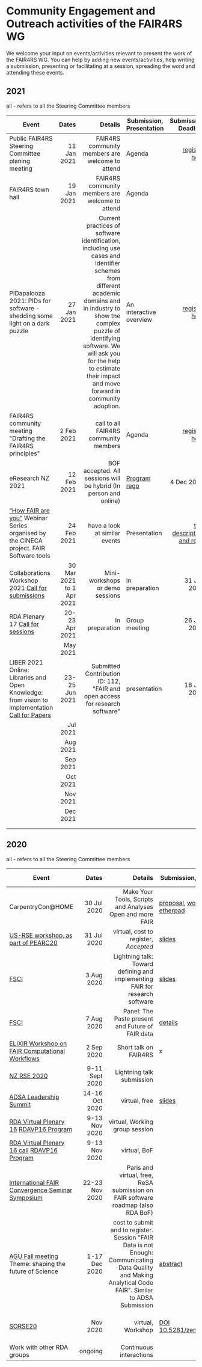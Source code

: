 # Community Engagement and Outreach activities of the FAIR4RS WG

We welcome your input on events/activities relevant to present the work of the FAIR4RS WG.
You can help by adding new events/activities, help writing a submission, presenting or facilitating at a session, spreading the word and attending these events.

## 2021

all - refers to all the Steering Committee members

| Event    |     Dates     |  Details |Submission, Presentation|Submission Deadline|   Leader     |  Contributors | 
|----------|--------------:|---------:|------------------------|------------------:|--------------|---------------|
|Public FAIR4RS Steering Committee planing meeting |11 Jan 2021|FAIR4RS community members are welcome to attend|Agenda|[register here](https://zoom.us/meeting/register/tJwofu6spz0vE9eXDa9Sr6ZUjdSgCyBJS3t9)|Michelle Marker|all|
|FAIR4RS town hall|19 Jan 2021|FAIR4RS community members are welcome to attend|Agenda||SC|all|
|PIDapalooza 2021: PIDs for software - shedding some light on a dark puzzle| 27 Jan 2021|Current practices of software identification, including use cases and identifier schemes from different academic domains and in industry to show the complex puzzle of identifying software. We will ask you for the help to estimate their impact and move forward in community adoption.|An interactive overview|[register here](https://pidapalooza2021.sched.com/event/gCze/pids-for-software-shedding-some-light-on-a-dark-puzzle)|Morane Guenpeter and Daniel S. Katz|Software Source Code Identification IG|
|FAIR4RS community meeting "Drafting the FAIR4RS principles" |2 Feb 2021|call to all FAIR4RS community members|Agenda |[register here](https://zoom.us/meeting/register/tJwvdu6ppjMuGNEbw1Br7haKD3svfpwv_ztS)|all|all|
|eResearch NZ 2021 |12 Feb 2021|BOF accepted. All sessions will be hybrid (In person and online)|[Program](https://www.eresearchnz2021.org.nz/social-programme/) [rego](https://www.eresearchnz2021.org.nz/registration/)|4 Dec 2020|Michelle Marker|Giorgina Rae|
|[“How FAIR are you”](https://www.cineca-project.eu/news-events-all/how-fair-are-you-webinar-series-and-hackathon) Webinar Series organised by the CINECA project. FAIR Software tools |24 Feb 2021|have a look at similar events|Presentation|[talk description and rego](https://www.cineca-project.eu/news-events-all/fair-software-tools)|Carlos Martinez|all|
|Collaborations Workshop 2021 [Call for submissions](https://www.software.ac.uk/news/call-submissions-collaborations-workshop-2021)|30 Mar 2021 to 1 Apr 2021|Mini-workshops or  demo sessions|in preparation|31 Jan 2021|Michelle Marker|all|
|RDA Plenary 17 [Call for sessions](https://www.rd-alliance.org/rdas-17th-plenary-call-sessions)|20-23 Apr 2021|In preparation|Group meeting|26 Jan 2021|Fotis Psomopoulos | all|
||May 2021||||||
|LIBER 2021 Online: Libraries and Open Knowledge: from vision to implementation [Call for Papers](https://liberconference.eu/liber-2021-online-call-for-papers/)|23-25 Jun 2021|Submitted Contribution ID: 112, "FAIR and open access for research software" |presentation|18 Jan 2021|Leyla Garcia|all|
||Jul 2021||||||
||Aug 2021||||||
||Sep 2021||||||
||Oct 2021||||||
||Nov 2021||||||
||Dec 2021||||||
||||||||
||||||||

## 2020

all - refers to all the Steering Committee members

| Event    |     Dates     |  Details |Submission, Presentation|Submission Deadline|   Leader     |  Contributors | 
|----------|--------------:|---------:|------------------------|------------------:|--------------|---------------|
| CarpentryCon@HOME| 30 Jul 2020| Make Your Tools, Scripts and Analyses Open and more FAIR| [proposal](https://2020.carpentrycon.org/schedule/#session-52), [workshop etherpad](https://pad.carpentries.org/cchome-FAIR-software)|30 June 2020| Mateusz Kuzak |   |
| [US-RSE workshop, as part of PEARC20](https://us-rse.org/events/2020/2020-07-pearc20)| 31 Jul 2020| virtual, cost to register, *Accepted*| [slides](https://docs.google.com/presentation/d/1Z47fcaUc6Mtg4MAQVsn63ORyNM27NU3uE3pScICMVEw/present) | 17 Jul 2020 | Daniel S. Katz | all steering committee members |
| [FSCI](https://www.force11.org/fsci/2020)     | 3 Aug 2020     | Lightning talk: Toward defining and implementing FAIR for research software | [slides](https://docs.google.com/presentation/d/1w50DU2KuNznCwlczbyfCLTNhvEs6Cy98DOjvLMAQGZ8) | 25 July  2020   | Michelle Barker       | |
| [FSCI](https://www.force11.org/fsci/2020)     | 7 Aug 2020     | Panel: The Paste present and Future of FAIR data   | [details](https://fsci2020.sched.com/event/8a8078b8f1d208331f73e2677a792243) | 25 July 2020    | Leyla Garcia  ||
| [ELIXIR Workshop on FAIR Computational Workflows](https://eccb2020.info/ntbew01-workshop-on-fair-computational-workflows/)| 2 Sep 2020 | Short talk on FAIR4RS| x| 30 June 2020 | Mateusz Kuzak | |
| [NZ RSE 2020](https://www.rseconference.nz/)  | 9-11 Sept 2020    | Lightning talk submission     | | 3 August 2020   | Michelle Barker       |
| [ADSA Leadership Summit](https://academicdatascience.org/adsa-meetings/2020-data-science-leadership-summit) | 14-16 Oct 2020| virtual, free                      | [slides](https://doi.org/10.5281/zenodo.4085310)| 20 July 2020  | Daniel S. Katz | all steering committee members |
| [RDA Virtual Plenary 16](https://www.rd-alliance.org/call-sessions-open-virtual-plenary-16) [RDAVP16 Program](https://rd-alliance.org/rdas-16th-plenary-meeting-programme) | 9-13 Nov 2020| virtual,  Working group session                          | | 4 August 2020                                     | Paula Andrea Martinez | all
| [RDA Virtual Plenary 16 call](https://www.rd-alliance.org/call-sessions-open-virtual-plenary-16) [RDAVP16 Program](https://rd-alliance.org/rdas-16th-plenary-meeting-programme) | 9-13 Nov 2020| virtual, BoF                           | | 4 August 2020                                                                               | Michelle Barker       | all and guests
| [International FAIR Convergence Seminar Symposium](https://www.go-fair.org/events/international-fair-convergence-symposium/)  | 22-23 Nov 2020| Paris and virtual, free, ReSA submission on FAIR software roadmap (also RDA  BoF)          | | 30 Sept 2020                             | Michelle Barker       | Paula Andrea Martinez
| [AGU Fall meeting](https://www.agu.org/fall-meeting) Theme: shaping the future of Science| 1-17 Dec 2020| cost to submit and to register. Session "FAIR Data is not Enough: Communicating Data Quality and Making Analytical Code FAIR". Similar to ADSA Submission                        | [abstract](https://agu.confex.com/agu/fm20/prelim.cgi/Paper/668348) | 29 July 2020      | Daniel S. Katz    |          all steering committee members |
| [SORSE20](https://sorse.github.io/programme/call-for-contributions/)   | Nov 2020| virtual, Workshop   | [DOI 10.5281/zenodo.4355231](https://zenodo.org/record/4355231) | Rolling deadline, end of each month |  Mateusz Kuzak, Morane Gruenpeter  |all |
| Work with other RDA groups                                                                                             | ongoing               | Continuous interactions                          | |   all| all                                                       |                       |

